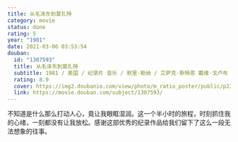 ```yaml
---
title: 从毛泽东到莫扎特
category: movie
status: done
rating: 5
year: "1981"
date: 2021-03-06 03:53:54
douban:
  id: "1307593"
  title: 从毛泽东到莫扎特
  subtitle: 1981 / 美国 / 纪录片 音乐 / 默里·勒纳 / 艾萨克·斯特恩 戴维·戈卢布
  rating: 8.9
  cover: https://img2.doubanio.com/view/photo/m_ratio_poster/public/p2201068261.jpg
  link: https://movie.douban.com/subject/1307593/
---
```


不知道是什么那么打动人心，竟让我眼眶湿润。这一个半小时的旅程，时刻抓住我的心绪，一刻都没有让我放松。感谢这部优秀的纪录作品给我们留下了这么一段无法想象的往事。
